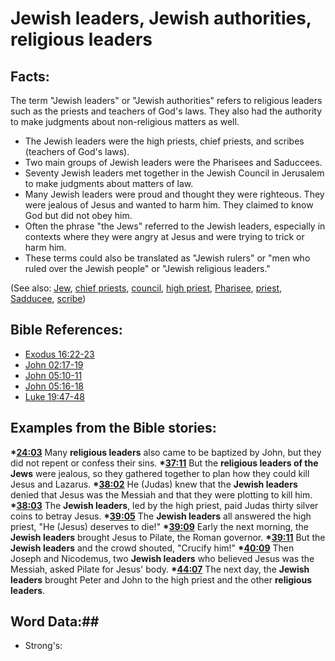 # Jewish leaders, Jewish authorities, religious leaders #

## Facts: ##

The term "Jewish leaders" or "Jewish authorities" refers to religious leaders such as the priests and teachers of God's laws. They also had the authority to make judgments about non-religious matters as well.

* The Jewish leaders were the high priests, chief priests, and scribes (teachers of God's laws).
* Two main groups of Jewish leaders were the Pharisees and Saduccees.
* Seventy Jewish leaders met together in the Jewish Council in Jerusalem to make judgments about matters of law.
* Many Jewish leaders were proud and thought they were righteous. They were jealous of Jesus and wanted to harm him. They claimed to know God but did not obey him.
* Often the phrase "the Jews" referred to the Jewish leaders, especially in contexts where they were angry at Jesus and were trying to trick or harm him.
* These terms could also be translated as "Jewish rulers" or "men who ruled over the Jewish people" or "Jewish religious leaders."

(See also: [Jew](../other/jew.md), [chief priests](../other/chiefpriests.md), [council](../other/council.md), [high priest](../kt/highpriest.md), [Pharisee](../other/pharisee.md), [priest](../kt/priest.md), [Sadducee](../other/sadducee.md), [scribe](../other/scribe.md))

## Bible References: ##

* [Exodus 16:22-23](rc://en/tn/help/exo/16/22)
* [John 02:17-19](rc://en/tn/help/jhn/02/17)
* [John 05:10-11](rc://en/tn/help/jhn/05/10)
* [John 05:16-18](rc://en/tn/help/jhn/05/16)
* [Luke 19:47-48](rc://en/tn/help/luk/19/47)

## Examples from the Bible stories: ##

  __*[24:03](rc://en/tn/help/obs/24/03)__ Many __religious leaders__ also came to be baptized by John, but they did not repent or confess their sins.
  __*[37:11](rc://en/tn/help/obs/37/11)__ But the __religious leaders of the Jews__ were jealous, so they gathered together to plan how they could kill Jesus and Lazarus.
  __*[38:02](rc://en/tn/help/obs/38/02)__ He (Judas) knew that the __Jewish leaders__ denied that Jesus was the Messiah and that they were plotting to kill him.
  __*[38:03](rc://en/tn/help/obs/38/03)__ The __Jewish leaders__, led by the high priest, paid Judas thirty silver coins to betray Jesus.
  __*[39:05](rc://en/tn/help/obs/39/05)__ The __Jewish leaders__ all answered the high priest, "He (Jesus) deserves to die!"
  __*[39:09](rc://en/tn/help/obs/39/09)__ Early the next morning, the __Jewish leaders__ brought Jesus to Pilate, the Roman governor.
  __*[39:11](rc://en/tn/help/obs/39/11)__ But the __Jewish leaders__ and the crowd shouted, "Crucify him!"
  __*[40:09](rc://en/tn/help/obs/40/09)__ Then Joseph and Nicodemus, two __Jewish leaders__ who believed Jesus was the Messiah, asked Pilate for Jesus' body.
  __*[44:07](rc://en/tn/help/obs/44/07)__ The next day, the __Jewish leaders__ brought Peter and John to the high priest and the other __religious leaders__.

## Word Data:##

* Strong's: 

